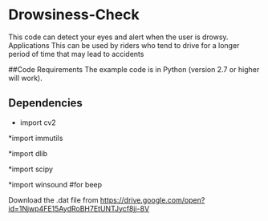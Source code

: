 # Drowsiness-Check
This code can detect your eyes and alert when the user is drowsy.
Applications
This can be used by riders who tend to drive for a longer period of time that may lead to accidents

##Code Requirements
The example code is in Python (version 2.7 or higher will work).

## Dependencies
* import cv2 

*import immutils

*import dlib

*import scipy

*import winsound #for beep

Download the .dat file from https://drive.google.com/open?id=1Njwp4FE15AydRoBH7EtUNTJycf8jj-8V

